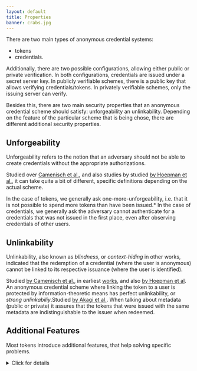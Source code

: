 ```yaml
---
layout: default
title: Properties
banner: crabs.jpg
---
```


There are two main types of anonymous credential systems: 
- tokens
- credentials.

Additionally, there are two possible configurations, allowing either public or private verification. 
In both configurations, credentials are issued under a secret server key. In publicly verifiable schemes, there is a public key that allows verifying credentials/tokens. In privately verifiable schemes, only the issuing server can verify.


Besides this, there are two main security properties that an anonymous credential scheme should satisfy: unforgeability an unlinkability. Depending on the feature of the particular scheme that is being chose, there are different additional security properties.
## Unforgeability

Unforgeability refers to the notion that an adversary should not be able to create credentials without the appropriate authorizations.

Studied over [Camenisch et al.](https://eprint.iacr.org/2015/580.pdf), and also studies by studied [by Hoepman et al.](https://eprint.iacr.org/2015/842.pdf), it can take quite a bit of different, specific definitions depending on the actual scheme.

In the case of tokens, we generally ask one-more-unforgeability, i.e. that it is not possible to spend more tokens than have been issued.*
In the case of credentials, we generally ask the adversary cannot authenticate for a credentials that was not issued in the first place, even after observing credentials of other users.


## Unlinkability


Unlinkability, also known as *blindness*, or *context-hiding* in other works, indicated that the redemption of a credential (where the user is anonymous) cannot be linked to its respective issuance (where the user is identified).


Studied [by Camenisch et al.](https://eprint.iacr.org/2015/580.pdf), in earliest [works](https://eprint.iacr.org/2013/179.pdf), and also [by Hoepman et al](https://eprint.iacr.org/2015/842.pdf).
An anonymous credential scheme where linking the token to a user is protected
by information-theoretic means has perfect unlinkability, or *strong unlinkabiliy*.Studied [by Akagi et al.](https://www.researchgate.net/publication/220797020_An_Efficient_Anonymous_Credential_System).
When talking about metadata (public or private) it assures that the tokens that
were issued with the same metadata are indistinguishable to the issuer when
redeemed.



## Additional Features

Most tokens introduce additional features, that help solving specific problems.

<details>
<summary markdown="span">Click for details</summary>

### Revocation

Defined here by [Acar et al.](https://www.iacr.org/archive/pkc2011/65710436/65710436.pdf) and
implemented using an accumulator scheme with delegatable non-membership proofs

Revocation can also be achieved with TODO

### Public Attributes

Anonymous credentials with "Public Attributes" can include metadata (e.g. provider, country of origin). The metadata is generated and signed by the issuer as part of the "credential
issuance" protocol, and are visible by the credential holder.

Certain schemes allow "selective disclosure" of attributes during token
redemption which allows the user to choose which attributes to reveal and which
ones to keep secret, while other schemes require disclosing all attributes.

### Private Attributes

Anonymous credentials with "Private Attributes" include metadata that is created by and visible to the issuer but not by the credential holder. This can allow services
to "shadowban" or rate-limit flagged users.

Private attributes should hold privacy, in the sense that it is very difficult for the issuer to link two credentials with the same set of private attributes.

### Delegatable

In a delegatable anonymous credential system, participants may use their
credentials anonymously as well as anonymously delegate them to other
participants.

Introduced in [CL06]({{site.baseurl}}/schemes.html#cl06).

### Escrow



### Threshold Issuance

A credential scheme where there can be multiple credential issuers which can
also potentially be Byzantine. (see [Coconut](https://arxiv.org/pdf/1802.07344.pdf)).


</details>